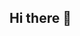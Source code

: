 ## Hi there 👋

<!--
**AnkitRajTiwari/AnkitRajTiwari** is a ✨ _special_ ✨ repository because its `README.md` (this file) appears on your GitHub profile.

Here are some ideas to get you started:

- 🔭 I’m currently working on ...
- 🌱 I’m currently learning ...
- 👯 I’m looking to collaborate on ...
- 🤔 I’m looking for help with ...
- 💬 Ask me about ...
- 📫 How to reach me: ...
![](https://leetcard.jacoblin.cool/AnkitRajTiwari?ext=heatmap)
- 😄 Pronouns: ...![]
-->
